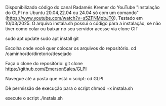 Disponibilizado código do canal Radamés Kremer do YouTube "Instalação do GLPI no Ubuntu 20.04,22.04 ou 24.04 só com um comando" (https://www.youtube.com/watch?v=s5ZFNMpbJT0), Testado em 10/03/2025.
O arquivo instala.sh possui o código para a instalação, se não tiver como colar ou baixar no seu servidor acesse via clone GIT

sudo apt update
sudo apt install git

Escolha onde você quer colocar os arquivos do repositório.
cd /caminho/do/diretorio/desejado

Faça o clone do repositório:
git clone https://github.com/EmersonSales/GLPI

Navegue até a pasta que está o script:
cd GLPI

Dê permissão de execução para o script
chmod +x instala.sh

execute o script
./instala.sh
